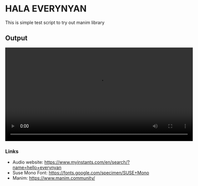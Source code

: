# HALA EVERYNYAN
This is simple test script to try out manim library 

## Output
<video controls playsinline width="600">
  <source src="output/HelloWorld.mp4" type="video/mp4">
  Your browser does not support the video tag.
</video>


### Links
- Audio website: https://www.myinstants.com/en/search/?name=hello+everynyan
- Suse Mono Font: https://fonts.google.com/specimen/SUSE+Mono 
- Manim: https://www.manim.community/